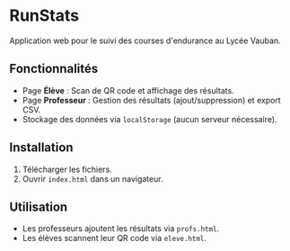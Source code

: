 # RunStats

Application web pour le suivi des courses d'endurance au Lycée Vauban.

## Fonctionnalités

- Page **Élève** : Scan de QR code et affichage des résultats.
- Page **Professeur** : Gestion des résultats (ajout/suppression) et export CSV.
- Stockage des données via `localStorage` (aucun serveur nécessaire).

## Installation

1. Télécharger les fichiers.
2. Ouvrir `index.html` dans un navigateur.

## Utilisation

- Les professeurs ajoutent les résultats via `profs.html`.
- Les élèves scannent leur QR code via `eleve.html`.

